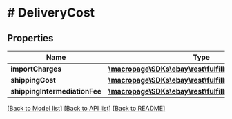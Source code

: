 # # DeliveryCost

## Properties

Name | Type | Description | Notes
------------ | ------------- | ------------- | -------------
**importCharges** | [**\macropage\SDKs\ebay\rest\fulfillment\Model\Amount**](Amount.md) |  | [optional] 
**shippingCost** | [**\macropage\SDKs\ebay\rest\fulfillment\Model\Amount**](Amount.md) |  | [optional] 
**shippingIntermediationFee** | [**\macropage\SDKs\ebay\rest\fulfillment\Model\Amount**](Amount.md) |  | [optional] 

[[Back to Model list]](../../README.md#documentation-for-models) [[Back to API list]](../../README.md#documentation-for-api-endpoints) [[Back to README]](../../README.md)


